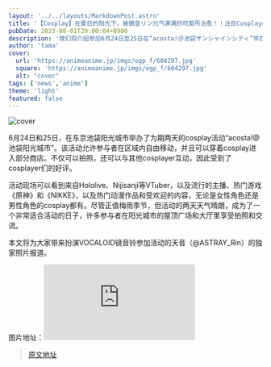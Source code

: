 ```yaml
---
layout: '../../layouts/MarkdownPost.astro'
title: '【Cosplay】在夏日的阳光下，被鏡音リン元气满满的可爱所治愈！！注目Cosplayer・天音【9张照片】'
pubDate: 2023-08-01T20:00:04+0900
description: '我们将介绍参加6月24日至25日在“acosta!＠池袋サンシャインシティ”举办的Cosplayer。'
author: 'tama'
cover:
  url: 'https://animeanime.jp/imgs/ogp_f/604297.jpg'
  square: 'https://animeanime.jp/imgs/ogp_f/604297.jpg'
  alt: "cover"
tags: ['news','anime']
theme: 'light'
featured: false
---
```


![cover](https://animeanime.jp/imgs/ogp_f/604297.jpg)

6月24日和25日，在东京池袋阳光城市举办了为期两天的cosplay活动“acosta!@池袋阳光城市”。该活动允许参与者在区域内自由移动，并且可以穿着cosplay进入部分商店。不仅可以拍照，还可以与其他cosplayer互动，因此受到了cosplayer们的好评。

活动现场可以看到来自Hololive、Nijisanji等VTuber，以及流行的主播、热门游戏《原神》和《NIKKE》，以及热门动漫作品和受欢迎的内容，无论是女性角色还是男性角色的cosplay都有。尽管正值梅雨季节，但活动的两天天气晴朗，成为了一个非常适合活动的日子，许多参与者在阳光城市的屋顶广场和大厅里享受拍照和交流。

本文将为大家带来扮演VOCALOID镜音铃参加活动的天音（@ASTRAY_Rin）的独家照片报道。

图片地址：![图片](https://www.inside-games.jp/article/2023/07/12/147146.html)

>[原文地址](https://animeanime.jp/article/2023/08/01/79015.html)  